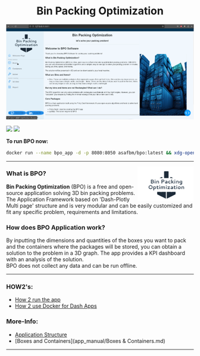 
<h1 align="center"><b>Bin Packing Optimization</b></h1>

![BPO App](app/assets/gif/demo.gif)


<a href="https://www.linkedin.com/in/asafbm/"><img src="https://img.shields.io/badge/-Asaf%20Ben%20Menachem-blue?style=plastic&logo=Linkedin&logoColor=white&link=https://www.linkedin.com/in/asafbm/" /></a>
<a href="https://hub.docker.com/repository/docker/asafbm/bpo/general"><img src="https://img.shields.io/badge/-Bin%20Packing%20Optimization-blue?style=plastic&logo=Docker&logoColor=white&link=https://www.linkedin.com/in/asafbm/" /></a>    

**To run BPO now:**      
```Bash
docker run --name bpo_app -d -p 8080:8050 asafbm/bpo:latest && xdg-open http://127.0.0.1:8080/
```
---
<img src="app/assets/pictures/bpo_logo.png" align="right" style="width: 30%;" align="top" />

### What is BPO?
  **Bin Packing Optimization** (BPO) is a free and open-source application solving 3D bin packing problems. 
  The Application Framework based on 'Dash-Plotly Multi page' structure and is very modular and can be easily customized and fit any specific problem, requirements and limitations.


### How does BPO Application work?
  By inputting the dimensions and quantities of the boxes you want to pack and the containers where the packages will be stored, 
  you can obtain a solution to the problem in a 3D graph. The app provides a KPI dashboard with an analysis of the solution.      
  BPO does not collect any data  and can be run offline.   
___

### HOW2's:
* [How 2 run the app](app_manual/How_to_run_the_app.md)
* [How 2 use Docker for Dash Apps](app_manual/Docker+Dash.md)

### More-Info:
* [Application Structure](app_manual/Application_Structure.md) 
* [Boxes and Containers](app_manual/Boxes & Containers.md)

___